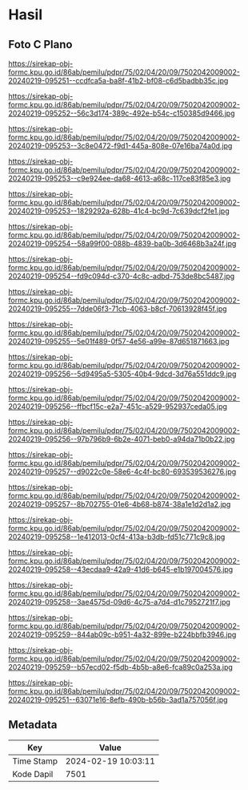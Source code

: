 # Hasil

## Foto C Plano

https://sirekap-obj-formc.kpu.go.id/86ab/pemilu/pdpr/75/02/04/20/09/7502042009002-20240219-095251--ccdfca5a-ba8f-41b2-bf08-c6d5badbb35c.jpg

https://sirekap-obj-formc.kpu.go.id/86ab/pemilu/pdpr/75/02/04/20/09/7502042009002-20240219-095252--56c3d174-389c-492e-b54c-c150385d9466.jpg

https://sirekap-obj-formc.kpu.go.id/86ab/pemilu/pdpr/75/02/04/20/09/7502042009002-20240219-095253--3c8e0472-f9d1-445a-808e-07e16ba74a0d.jpg

https://sirekap-obj-formc.kpu.go.id/86ab/pemilu/pdpr/75/02/04/20/09/7502042009002-20240219-095253--c9e924ee-da68-4613-a68c-117ce83f85e3.jpg

https://sirekap-obj-formc.kpu.go.id/86ab/pemilu/pdpr/75/02/04/20/09/7502042009002-20240219-095253--1829292a-628b-41c4-bc9d-7c639dcf2fe1.jpg

https://sirekap-obj-formc.kpu.go.id/86ab/pemilu/pdpr/75/02/04/20/09/7502042009002-20240219-095254--58a99f00-088b-4839-ba0b-3d6468b3a24f.jpg

https://sirekap-obj-formc.kpu.go.id/86ab/pemilu/pdpr/75/02/04/20/09/7502042009002-20240219-095254--fd9c094d-c370-4c8c-adbd-753de8bc5487.jpg

https://sirekap-obj-formc.kpu.go.id/86ab/pemilu/pdpr/75/02/04/20/09/7502042009002-20240219-095255--7dde06f3-71cb-4063-b8cf-70613928f45f.jpg

https://sirekap-obj-formc.kpu.go.id/86ab/pemilu/pdpr/75/02/04/20/09/7502042009002-20240219-095255--5e01f489-0f57-4e56-a99e-87d651871663.jpg

https://sirekap-obj-formc.kpu.go.id/86ab/pemilu/pdpr/75/02/04/20/09/7502042009002-20240219-095256--5d9495a5-5305-40b4-9dcd-3d76a551ddc9.jpg

https://sirekap-obj-formc.kpu.go.id/86ab/pemilu/pdpr/75/02/04/20/09/7502042009002-20240219-095256--ffbcf15c-e2a7-451c-a529-952937ceda05.jpg

https://sirekap-obj-formc.kpu.go.id/86ab/pemilu/pdpr/75/02/04/20/09/7502042009002-20240219-095256--97b796b9-6b2e-4071-beb0-a94da71b0b22.jpg

https://sirekap-obj-formc.kpu.go.id/86ab/pemilu/pdpr/75/02/04/20/09/7502042009002-20240219-095257--d9022c0e-58e6-4c4f-bc80-693539536276.jpg

https://sirekap-obj-formc.kpu.go.id/86ab/pemilu/pdpr/75/02/04/20/09/7502042009002-20240219-095257--8b702755-01e6-4b68-b874-38a1e1d2d1a2.jpg

https://sirekap-obj-formc.kpu.go.id/86ab/pemilu/pdpr/75/02/04/20/09/7502042009002-20240219-095258--1e412013-0cf4-413a-b3db-fd51c771c9c8.jpg

https://sirekap-obj-formc.kpu.go.id/86ab/pemilu/pdpr/75/02/04/20/09/7502042009002-20240219-095258--43ecdaa9-42a9-41d6-b645-e1b197004576.jpg

https://sirekap-obj-formc.kpu.go.id/86ab/pemilu/pdpr/75/02/04/20/09/7502042009002-20240219-095258--3ae4575d-09d6-4c75-a7d4-d1c7952721f7.jpg

https://sirekap-obj-formc.kpu.go.id/86ab/pemilu/pdpr/75/02/04/20/09/7502042009002-20240219-095259--844ab09c-b951-4a32-899e-b224bbfb3946.jpg

https://sirekap-obj-formc.kpu.go.id/86ab/pemilu/pdpr/75/02/04/20/09/7502042009002-20240219-095259--b57ecd02-f5db-4b5b-a8e6-fca89c0a253a.jpg

https://sirekap-obj-formc.kpu.go.id/86ab/pemilu/pdpr/75/02/04/20/09/7502042009002-20240219-095251--63071e16-8efb-490b-b56b-3ad1a757056f.jpg


## Metadata

| Key        | Value               |
| ---------- | ------------------- |
| Time Stamp | 2024-02-19 10:03:11 |
| Kode Dapil | 7501                |



